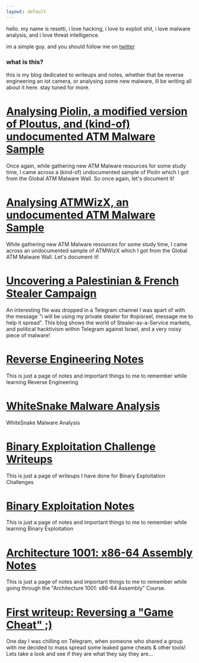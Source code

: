```yaml
---
layout: default
---
```


<link rel="shortcut icon" type="image/x-icon" href="favicon.ico">

hello.
my name is resetti, i love hacking, i love to exploit shit, i love malware analysis, and i love threat intelligence. 

im a simple guy. and you should follow me on [twitter](https://twitter.com/fuckaslr) 

### what is this?

this is my blog dedicated to writeups and notes, whether that be reverse engineering an iot camera, or analysing some new malware, ill be writing all about it here. stay tuned for more.

# [Analysing Piolin, a modified version of Ploutus, and (kind-of) undocumented ATM Malware Sample](./piolinanalysis.html)

Once again, while gathering new ATM Malware resources for some study time, I came across a (kind-of) undocumented sample of Piolin which I got from the Global ATM Malware Wall. So once again, let's document it!

# [Analysing ATMWizX, an undocumented ATM Malware Sample](./atmwizxanalysis.html)

While gathering new ATM Malware resources for some study time, I came across an undocumented sample of ATMWizX which I got from the Global ATM Malware Wall. Let's document it!

# [Uncovering a Palestinian & French Stealer Campaign](./palestine-france-stealer-campaign.html)

An interesting file was dropped in a Telegram channel I was apart of with the message "i will be using my private stealer for #opisrael, message me to help it spread". This blog shows the world of Stealer-as-a-Service markets, and political hacktivism within Telegram against Israel, and a very noisy piece of malware!

# [Reverse Engineering Notes](./reversing.html)

This is just a page of notes and important things to me to remember while learning Reverse Engineering

# [WhiteSnake Malware Analysis](./whitesnake.html)

WhiteSnake Malware Analysis

# [Binary Exploitation Challenge Writeups](./binexchallenges.html)

This is just a page of writeups I have done for Binary Exploitation Challenges

# [Binary Exploitation Notes](./binex.html)

This is just a page of notes and important things to me to remember while learning Binary Exploitation

# [Architecture 1001: x86-64 Assembly Notes](./assemblynotes.html)

This is just a page of notes and important things to me to remember while going through the "Architecture 1001: x86-64 Assembly" Course.

# [First writeup: Reversing a "Game Cheat" ;)](./reversinggamecheat.html)

One day I was chilling on Telegram, when someone who shared a group with me decided to mass spread some leaked game cheats & other tools! Lets take a look and see if they are what they say they are... 

